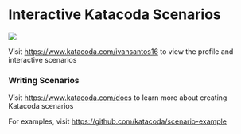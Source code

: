 # Interactive Katacoda Scenarios

[![](http://shields.katacoda.com/katacoda/ivansantos16/count.svg)](https://www.katacoda.com/ivansantos16 "Get your profile on Katacoda.com")

Visit https://www.katacoda.com/ivansantos16 to view the profile and interactive scenarios

### Writing Scenarios
Visit https://www.katacoda.com/docs to learn more about creating Katacoda scenarios

For examples, visit https://github.com/katacoda/scenario-example
